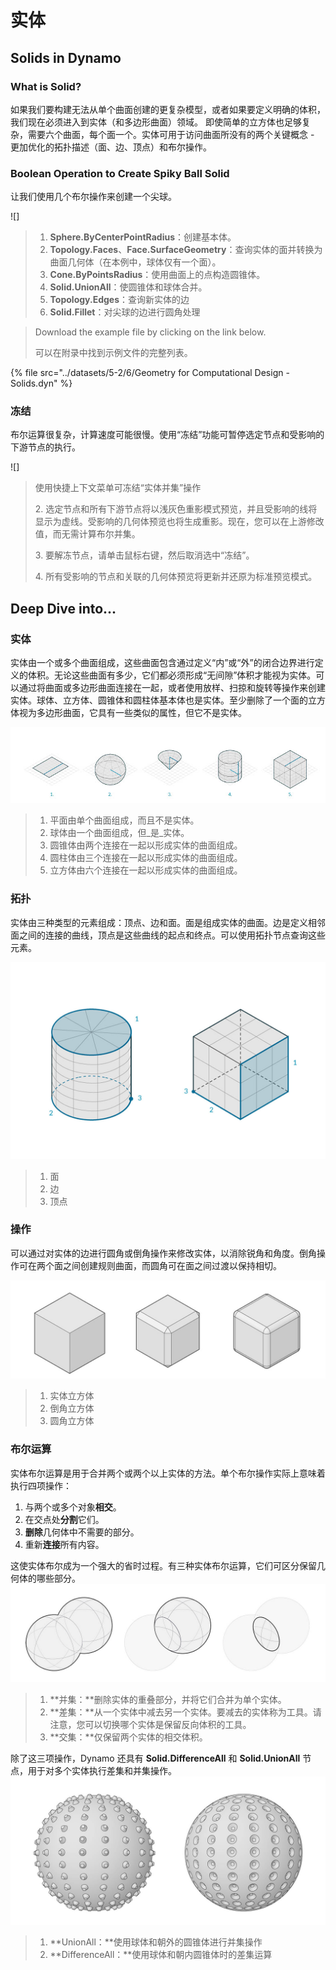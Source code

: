 # 实体

## Solids in Dynamo

### What is Solid?

如果我们要构建无法从单个曲面创建的更复杂模型，或者如果要定义明确的体积，我们现在必须进入到实体（和多边形曲面）领域。[](5-6\_solids.md#solids) 即使简单的立方体也足够复杂，需要六个曲面，每个面一个。实体可用于访问曲面所没有的两个关键概念 - 更加优化的拓扑描述（面、边、顶点）和布尔操作。

### Boolean Operation to Create Spiky Ball Solid

[](5-6\_solids.md#boolean-operations)让我们使用几个布尔操作来创建一个尖球。

![]

> 1. **Sphere.ByCenterPointRadius**：创建基本体。
> 2. **Topology.Faces**、**Face.SurfaceGeometry**：查询实体的面并转换为曲面几何体（在本例中，球体仅有一个面）。
> 3. **Cone.ByPointsRadius**：使用曲面上的点构造圆锥体。
> 4. **Solid.UnionAll**：使圆锥体和球体合并。
> 5. **Topology.Edges**：查询新实体的边
> 6. **Solid.Fillet**：对尖球的边进行圆角处理

> Download the example file by clicking on the link below.
>
> 可以在附录中找到示例文件的完整列表。

{% file src="../datasets/5-2/6/Geometry for Computational Design - Solids.dyn" %}

### 冻结

布尔运算很复杂，计算速度可能很慢。使用“冻结”功能可暂停选定节点和受影响的下游节点的执行。

![]

> 使用快捷上下文菜单可冻结“实体并集”操作
>
> 2\. 选定节点和所有下游节点将以浅灰色重影模式预览，并且受影响的线将显示为虚线。受影响的几何体预览也将生成重影。现在，您可以在上游修改值，而无需计算布尔并集。
>
> 3\. 要解冻节点，请单击鼠标右键，然后取消选中“冻结”。
>
> 4\. 所有受影响的节点和关联的几何体预览将更新并还原为标准预览模式。

## Deep Dive into...

### 实体

实体由一个或多个曲面组成，这些曲面包含通过定义“内”或“外”的闭合边界进行定义的体积。无论这些曲面有多少，它们都必须形成“无间隙”体积才能视为实体。可以通过将曲面或多边形曲面连接在一起，或者使用放样、扫掠和旋转等操作来创建实体。球体、立方体、圆锥体和圆柱体基本体也是实体。至少删除了一个面的立方体视为多边形曲面，它具有一些类似的属性，但它不是实体。

![实体](../images/5-2/6/Primitives.jpg)

> 1. 平面由单个曲面组成，而且不是实体。
> 2. 球体由一个曲面组成，但_是_实体。
> 3. 圆锥体由两个连接在一起以形成实体的曲面组成。
> 4. 圆柱体由三个连接在一起以形成实体的曲面组成。
> 5. 立方体由六个连接在一起以形成实体的曲面组成。

### 拓扑

实体由三种类型的元素组成：顶点、边和面。面是组成实体的曲面。边是定义相邻面之间的连接的曲线，顶点是这些曲线的起点和终点。可以使用拓扑节点查询这些元素。

![拓扑(Topology)](../images/5-2/6/Solid-topology.jpg)

> 1. 面
> 2. 边
> 3. 顶点

### 操作

可以通过对实体的边进行圆角或倒角操作来修改实体，以消除锐角和角度。倒角操作可在两个面之间创建规则曲面，而圆角可在面之间过渡以保持相切。

![](../images/5-2/6/SolidOperations.jpg)

> 1. 实体立方体
> 2. 倒角立方体
> 3. 圆角立方体

### 布尔运算

实体布尔运算是用于合并两个或两个以上实体的方法。单个布尔操作实际上意味着执行四项操作：

1. 与两个或多个对象**相交**。
2. 在交点处**分割**它们。
3. **删除**几何体中不需要的部分。
4. 重新**连接**所有内容。

这使实体布尔成为一个强大的省时过程。有三种实体布尔运算，它们可区分保留几何体的哪些部分。![Solid Boolean](../images/5-2/6/SolidBooleans.jpg)

> 1. **并集：**删除实体的重叠部分，并将它们合并为单个实体。
> 2. **差集：**从一个实体中减去另一个实体。要减去的实体称为工具。请注意，您可以切换哪个实体是保留反向体积的工具。
> 3. **交集：**仅保留两个实体的相交体积。

除了这三项操作，Dynamo 还具有 **Solid.DifferenceAll** 和 **Solid.UnionAll** 节点，用于对多个实体执行差集和并集操作。 ![](../images/5-2/6/BooleanAll.jpg)

> 1. **UnionAll：**使用球体和朝外的圆锥体进行并集操作
> 2. **DifferenceAll：**使用球体和朝内圆锥体时的差集运算

##
